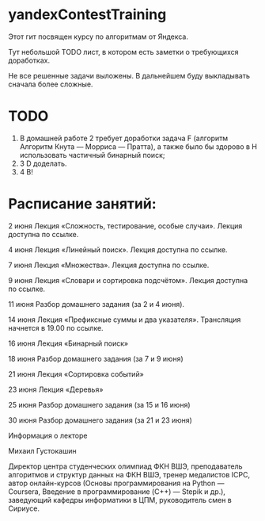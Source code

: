 # yandexContestTraining

Этот гит посвящен курсу по алгоритмам от Яндекса. 

Тут небольшой TODO лист, в котором есть заметки о требующихся доработках.

Не все решенные задачи выложены. В дальнейшем буду выкладывать сначала более сложные.

# TODO

1. В домашней работе 2 требует доработки задача F (алгоритм Алгоритм Кнута — Морриса — Пратта), а также было бы здорово
в H использовать частичный бинарный поиск;
2. 3 D доделать.
3. 4 B!

# Расписание занятий:

2 июня	Лекция «Сложность, тестирование, особые случаи». Лекция доступна по ссылке.

4 июня	Лекция «Линейный поиск». Лекция доступна по ссылке.

7 июня	Лекция «Множества». Лекция доступна по ссылке.

9 июня	Лекция «Словари и сортировка подсчётом». Лекция доступна по ссылке.

11 июня	Разбор домашнего задания (за 2 и 4 июня). 

14 июня	Лекция «Префиксные суммы и два указателя». Трансляция начнется в 19.00 по ссылке.

16 июня	Лекция «Бинарный поиск»

18 июня	Разбор домашнего задания (за 7 и 9 июня)

21 июня	Лекция «Сортировка событий»

23 июня	Лекция «Деревья»

25 июня	Разбор домашнего задания (за 15 и 16 июня)

30 июня	Разбор домашнего задания (за 21 и 23 июня)


Информация о лекторе

Михаил Густокашин

Директор центра студенческих олимпиад ФКН ВШЭ, преподаватель алгоритмов и структур данных на ФКН ВШЭ, тренер медалистов ICPC, автор онлайн-курсов (Основы программирования на Python — Coursera, Введение в программирование (C++) — Stepik и др.), заведующий кафедры информатики в ЦПМ, руководитель смен в Сириусе.